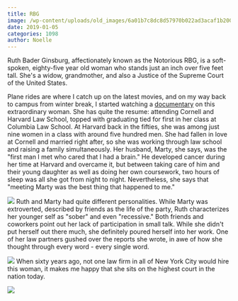 ```yaml
---
title: RBG
image: /wp-content/uploads/old_images/6a01b7c8dc8d57970b022ad3acaf1b200d-500wi.jpg
date: 2019-01-05
categories: 1098
author: Noelle
---
```


Ruth Bader Ginsburg, affectionately known as the Notorious RBG, is a soft-spoken, eighty-five year old woman who stands just an inch over five feet tall. She's a widow, grandmother, and also a Justice of the Supreme Court of the United States.

Plane rides are where I catch up on the latest movies, and on my way back to campus from winter break, I started watching a [documentary](https://www.amazon.com/gp/product/B07CT8KKRZ/ref=atv_feed_catalog) on this extraordinary woman. She has quite the resume: attending Cornell and Harvard Law School, topped with graduating tied for first in her class at Columbia Law School. At Harvard back in the fifties, she was among just nine women in a class with around five hundred men. She had fallen in love at Cornell and married right after, so she was working through law school and raising a family simultaneously. Her husband, Marty, she says, was the "first man I met who cared that I had a brain." He developed cancer during her time at Harvard and overcame it, but between taking care of him and their young daughter as well as doing her own coursework, two hours of sleep was all she got from night to night. Nevertheless, she says that "meeting Marty was the best thing that happened to me."


![](/old_images/6a01b7c8dc8d57970b022ad3869577200c-800wi.jpg)
Ruth and Marty had quite different personalities. While Marty was extroverted, described by friends as the life of the party, Ruth characterizes her younger self as "sober" and even "recessive." Both friends and coworkers point out her lack of participation in small talk. While she didn't put herself out there much, she definitely poured herself into her work. One of her law partners gushed over the reports she wrote, in awe of how she thought through every word - every single word.


![](/old_images/caltech_as_it_happens/6a0105349b8251970b022ad3cc47c4200b.jpg)
When sixty years ago, not one law firm in all of New York City would hire this woman, it makes me happy that she sits on the highest court in the nation today.


![](/old_images/caltech_as_it_happens/6a0105349b8251970b022ad3cc47c4200b.jpg)

